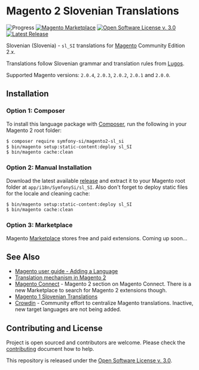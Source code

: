 # Magento 2 Slovenian Translations

![Progress](http://progressed.io/bar/87?title=completed)
[![Magento Marketplace](https://img.shields.io/badge/Magento-Marketplace-orange.svg)][marketplace]
[![Open Software License v. 3.0](https://img.shields.io/badge/License-OSL--3.0-blue.svg)][license]
[![Latest Release](https://img.shields.io/github/release/symfony-si/magento2-sl_si.svg)][latest-release]

Slovenian (Slovenia) - `sl_SI` translations for [Magento][magento] Community Edition
2.x.

Translations follow Slovenian grammar and translation rules from [Lugos][lugos].

Supported Magento versions: `2.0.4`, `2.0.3`, `2.0.2`, `2.0.1` and `2.0.0`.

## Installation

### Option 1: Composer

To install this language package with [Composer](https://getcomposer.org), run
the following in your Magento 2 root folder:

```bash
$ composer require symfony-si/magento2-sl_si
$ bin/magento setup:static-content:deploy sl_SI
$ bin/magento cache:clean
```

### Option 2: Manual Installation

Download the latest available [release][latest-release] and extract it to your
Magento root folder at `app/i18n/SymfonySi/sl_SI`. Also don't forget to deploy
static files for the locale and cleaning cache:

```bash
$ bin/magento setup:static-content:deploy sl_SI
$ bin/magento cache:clean
```

### Option 3: Marketplace

Magento [Marketplace][marketplace] stores free and paid extensions. Coming up
soon...

## See Also

* [Magento user guide - Adding a Language](http://devdocs.magento.com/guides/v2.1/frontend-dev-guide/translations/xlate.html)
* [Translation mechanism in Magento 2](https://gist.github.com/antonmakarenko/7538216)
* [Magento Connect](https://www.magentocommerce.com/magento-connect/magento-2) - Magento
  2 section on Magento Connect. There is a new Marketplace to search for Magento
  2 extensions though.
* [Magento 1 Slovenian Translations](https://github.com/symfony-si/magento1-sl-si)
* [Crowdin](https://crowdin.com/project/magento-2) - Community effort to
  centralize Magento translations. Inactive, new target languages are not being
  added.

## Contributing and License

Project is open sourced and contributors are welcome. Please check the
[contributing](CONTRIBUTING.md) document how to help.

This repository is released under the [Open Software License v. 3.0][license].


[license]: https://github.com/symfony-si/magento2-sl_si/blob/master/LICENSE
[lugos]: https://wiki.lugos.si/slovenjenje:pravila
[magento]: https://magento.com/
[marketplace]: https://marketplace.magento.com
[latest-release]: https://github.com/symfony-si/magento2-sl_si/releases/latest
